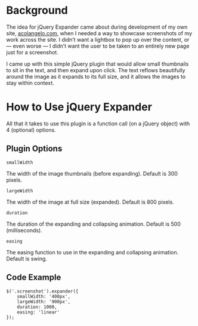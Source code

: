 Background
==========

The idea for jQuery Expander came about during development of my own site, [acolangelo.com](http://acolangelo.com/ "Anthony Colangelo | Web Design & Development"), when I needed a way to showcase screenshots of my work across the site. I didn’t want a lightbox to pop up over the content, or — even worse — I didn’t want the user to be taken to an entirely new page just for a screenshot.

I came up with this simple jQuery plugin that would allow small thumbnails to sit in the text, and then expand upon click. The text reflows beautifully around the image as it expands to its full size, and it allows the images to stay within context.

How to Use jQuery Expander
==========================

All that it takes to use this plugin is a function call (on a jQuery object) with 4 (optional) options.

Plugin Options
--------------

`smallWidth`

The width of the image thumbnails (before expanding). Default is 300 pixels.

`largeWidth`

The width of the image at full size (expanded). Default is 800 pixels.

`duration`

The duration of the expanding and collapsing animation. Default is 500 (milliseconds).

`easing`

The easing function to use in the expanding and collapsing animation. Default is swing.

Code Example
------------

	$('.screenshot').expander({
		smallWidth: '400px',
		largeWidth: '900px',
		duration: 1000,
		easing: 'linear'
	});